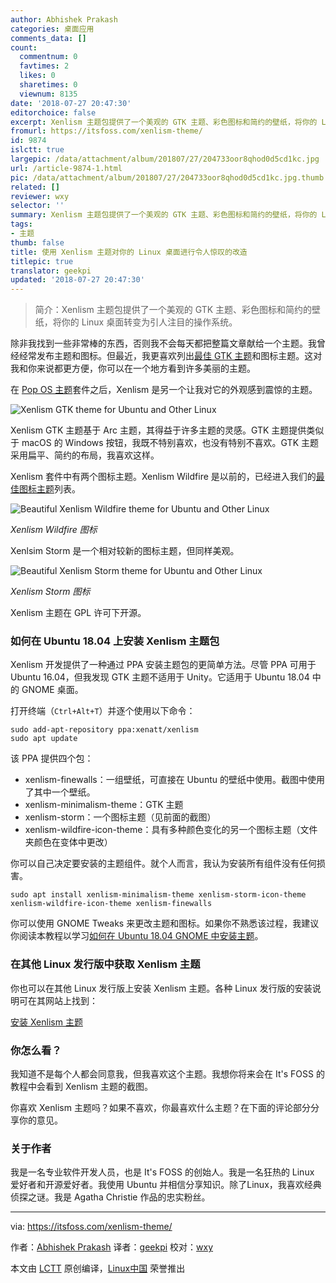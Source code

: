 ```yaml
---
author: Abhishek Prakash
categories: 桌面应用
comments_data: []
count:
  commentnum: 0
  favtimes: 2
  likes: 0
  sharetimes: 0
  viewnum: 8135
date: '2018-07-27 20:47:30'
editorchoice: false
excerpt: Xenlism 主题包提供了一个美观的 GTK 主题、彩色图标和简约的壁纸，将你的 Linux 桌面转变为引人注目的操作系统。
fromurl: https://itsfoss.com/xenlism-theme/
id: 9874
islctt: true
largepic: /data/attachment/album/201807/27/204733oor8qhod0d5cd1kc.jpg
url: /article-9874-1.html
pic: /data/attachment/album/201807/27/204733oor8qhod0d5cd1kc.jpg.thumb.jpg
related: []
reviewer: wxy
selector: ''
summary: Xenlism 主题包提供了一个美观的 GTK 主题、彩色图标和简约的壁纸，将你的 Linux 桌面转变为引人注目的操作系统。
tags:
- 主题
thumb: false
title: 使用 Xenlism 主题对你的 Linux 桌面进行令人惊叹的改造
titlepic: true
translator: geekpi
updated: '2018-07-27 20:47:30'
---
```



> 
> 简介：Xenlism 主题包提供了一个美观的 GTK 主题、彩色图标和简约的壁纸，将你的 Linux 桌面转变为引人注目的操作系统。
> 
> 
> 


除非我找到一些非常棒的东西，否则我不会每天都把整篇文章献给一个主题。我曾经经常发布主题和图标。但最近，我更喜欢列出[最佳 GTK 主题](https://itsfoss.com/best-gtk-themes/)和图标主题。这对我和你来说都更方便，你可以在一个地方看到许多美丽的主题。


在 [Pop OS 主题](https://itsfoss.com/pop-icon-gtk-theme-ubuntu/)套件之后，Xenlism 是另一个让我对它的外观感到震惊的主题。


![Xenlism GTK theme for Ubuntu and Other Linux](/data/attachment/album/201807/27/204733oor8qhod0d5cd1kc.jpg)


Xenlism GTK 主题基于 Arc 主题，其得益于许多主题的灵感。GTK 主题提供类似于 macOS 的 Windows 按钮，我既不特别喜欢，也没有特别不喜欢。GTK 主题采用扁平、简约的布局，我喜欢这样。


Xenlism 套件中有两个图标主题。Xenlism Wildfire 是以前的，已经进入我们的[最佳图标主题](https://itsfoss.com/best-icon-themes-ubuntu-16-04/)列表。


![Beautiful Xenlism Wildfire theme for Ubuntu and Other Linux](/data/attachment/album/201807/27/204734tkolb7jdygxbcvdc.jpg)


*Xenlism Wildfire 图标*


Xenlsim Storm 是一个相对较新的图标主题，但同样美观。


![Beautiful Xenlism Storm theme for Ubuntu and Other Linux](/data/attachment/album/201807/27/204735rfnbsmslsiinnb0n.jpg)


*Xenlism Storm 图标*


Xenlism 主题在 GPL 许可下开源。


### 如何在 Ubuntu 18.04 上安装 Xenlism 主题包


Xenlism 开发提供了一种通过 PPA 安装主题包的更简单方法。尽管 PPA 可用于 Ubuntu 16.04，但我发现 GTK 主题不适用于 Unity。它适用于 Ubuntu 18.04 中的 GNOME 桌面。


打开终端（`Ctrl+Alt+T`）并逐个使用以下命令：



```
sudo add-apt-repository ppa:xenatt/xenlism
sudo apt update

```

该 PPA 提供四个包：


* xenlism-finewalls：一组壁纸，可直接在 Ubuntu 的壁纸中使用。截图中使用了其中一个壁纸。
* xenlism-minimalism-theme：GTK 主题
* xenlism-storm：一个图标主题（见前面的截图）
* xenlism-wildfire-icon-theme：具有多种颜色变化的另一个图标主题（文件夹颜色在变体中更改）


你可以自己决定要安装的主题组件。就个人而言，我认为安装所有组件没有任何损害。



```
sudo apt install xenlism-minimalism-theme xenlism-storm-icon-theme xenlism-wildfire-icon-theme xenlism-finewalls

```

你可以使用 GNOME Tweaks 来更改主题和图标。如果你不熟悉该过程，我建议你阅读本教程以学习[如何在 Ubuntu 18.04 GNOME 中安装主题](https://itsfoss.com/install-themes-ubuntu/)。


### 在其他 Linux 发行版中获取 Xenlism 主题


你也可以在其他 Linux 发行版上安装 Xenlism 主题。各种 Linux 发行版的安装说明可在其网站上找到：


[安装 Xenlism 主题](http://xenlism.github.io/minimalism/#install)


### 你怎么看？


我知道不是每个人都会同意我，但我喜欢这个主题。我想你将来会在 It's FOSS 的教程中会看到 Xenlism 主题的截图。


你喜欢 Xenlism 主题吗？如果不喜欢，你最喜欢什么主题？在下面的评论部分分享你的意见。


### 关于作者


我是一名专业软件开发人员，也是 It's FOSS 的创始人。我是一名狂热的 Linux 爱好者和开源爱好者。我使用 Ubuntu 并相信分享知识。除了Linux，我喜欢经典侦探之谜。我是 Agatha Christie 作品的忠实粉丝。




---


via: <https://itsfoss.com/xenlism-theme/>


作者：[Abhishek Prakash](https://itsfoss.com/author/abhishek/)  译者：[geekpi](https://github.com/geekpi) 校对：[wxy](https://github.com/wxy)


本文由 [LCTT](https://github.com/LCTT/TranslateProject) 原创编译，[Linux中国](https://linux.cn/) 荣誉推出